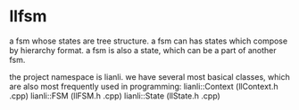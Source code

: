 # llfsm
a fsm whose states are tree structure.
a fsm can has states which compose by hierarchy format.
a fsm is also a state, which can be a part of another fsm.

the project namespace is lianli. we have several most basical classes, which are also most frequently used in programming:
lianli::Context (llContext.h .cpp)
lianli::FSM  (llFSM.h .cpp)
lianli::State (llState.h .cpp)
